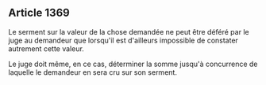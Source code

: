Article 1369
----
Le serment sur la valeur de la chose demandée ne peut être déféré par le juge au
demandeur que lorsqu'il est d'ailleurs impossible de constater autrement cette
valeur.

Le juge doit même, en ce cas, déterminer la somme jusqu'à concurrence de
laquelle le demandeur en sera cru sur son serment.
